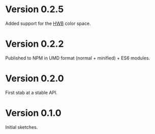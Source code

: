 # Version 0.2.5

Added support for the [HWB](https://drafts.csswg.org/css-color/#the-hwb-notation) color space.

# Version 0.2.2

Published to NPM in UMD format (normal + minified) + ES6 modules.

# Version 0.2.0

First stab at a stable API.

# Version 0.1.0

Initial sketches.